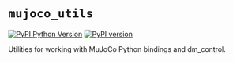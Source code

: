 # `mujoco_utils`

[![PyPI Python Version][pypi-versions-badge]][pypi]
[![PyPI version][pypi-badge]][pypi]

[pypi-versions-badge]: https://img.shields.io/pypi/pyversions/mujoco_utils
[pypi-badge]: https://badge.fury.io/py/mujoco_utils.svg
[pypi]: https://pypi.org/project/mujoco_utils/

Utilities for working with MuJoCo Python bindings and dm_control.
